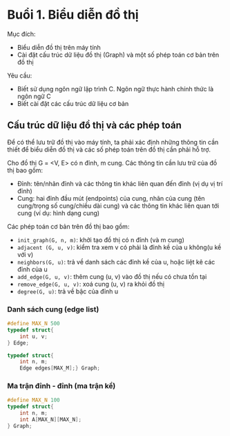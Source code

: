 # Buổi 1. Biểu diễn đồ thị
Mục đích:
- Biểu diễn đồ thị trên máy tính
- Cài đặt cấu trúc dữ liệu đồ thị (Graph) và một số phép toán cơ bản trên đồ thị

Yêu cầu: 
- Biết sử dụng ngôn ngữ lập trình C. Ngôn ngữ thực hành chính thức là ngôn ngữ C
- Biết cài đặt các cấu trúc dữ liệu cơ bản

## Cấu trúc dữ liệu đồ thị và các phép toán
Để có thể lưu trữ đồ thị vào máy tính, ta phải xác định những thông tin cần thiết để biểu diễn đồ thị và các số phép toán trên đồ thị cần phải hỗ trợ.

Cho đồ thị G = <V, E> có n đỉnh, m cung. Các thông tin cần lưu trữ của đồ thị bao gồm:
- Đỉnh: tên/nhãn đỉnh và các thông tin khác liên quan đến đỉnh (vị dụ vị trí đỉnh)
- Cung: hai đỉnh đầu mút (endpoints) của cung, nhãn của cung (tên cung/trọng số cung/chiều dài cung) và các thông tin khác liên quan tới cung (ví dụ: hình dạng cung)

Các phép toán cơ bản trên đồ thị bao gồm:
- `init_graph(G, n, m)`: khởi tạo đồ thị có n đỉnh (và m cung)
- `adjacent (G, u, v)`: kiểm tra xem v có phải là đỉnh kề của u không(u kề với v)
- `neighbors(G, u)`: trả về danh sách các đỉnh kề của u, hoặc liệt kê các đỉnh của u
- `add_edge(G, u, v)`: thêm cung (u, v) vào đồ thị nếu có chưa tồn tại
- `remove_edge(G, u, v)`: xoá cung (u, v) ra khỏi đồ thị
- `degree(G, u)`: trả về bậc của đỉnh u

### Danh sách cung (edge list)
```c
#define MAX_N 500
typedef struct{
	int u, v;
} Edge;

typedef struct{ 
	int n, m;
	Edge edges[MAX_M];} Graph;
```
### Ma trận đỉnh - đỉnh (ma trận kề)
```c
#define MAX_N 100
typedef struct{
	int n, m;
	int A[MAX_N][MAX_N];
} Graph;
```
